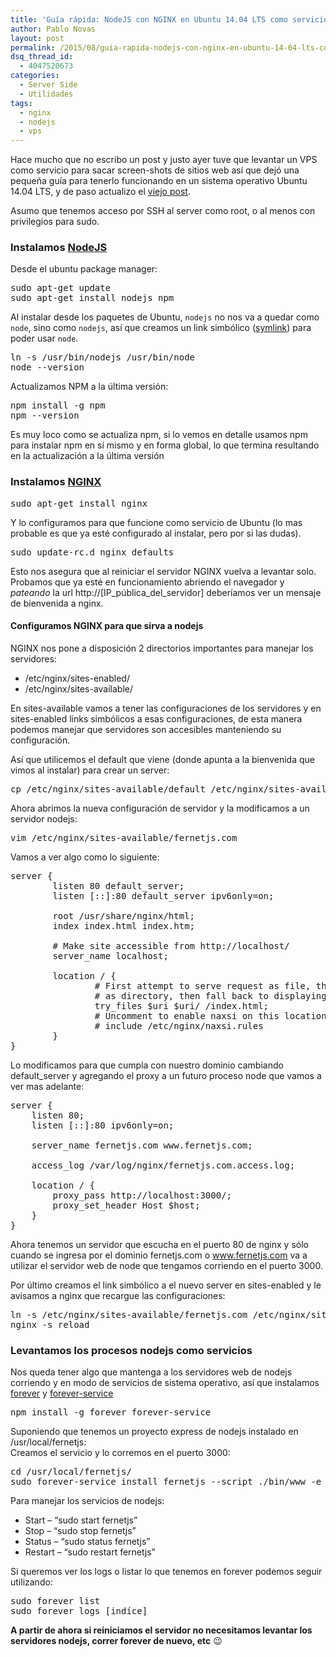 ```yaml
---
title: 'Guía rápida: NodeJS con NGINX en Ubuntu 14.04 LTS como servicios'
author: Pablo Novas
layout: post
permalink: /2015/08/guia-rapida-nodejs-con-nginx-en-ubuntu-14-04-lts-como-servicios/
dsq_thread_id:
  - 4047520673
categories:
  - Server Side
  - Utilidades
tags:
  - nginx
  - nodejs
  - vps
---
```

Hace mucho que no escribo un post y justo ayer tuve que levantar un VPS como servicio para sacar screen-shots de sitios web así que dejó una pequeña guía para tenerlo funcionando en un sistema operativo Ubuntu 14.04 LTS, y de paso actualizo el [viejo post][1].

Asumo que tenemos acceso por SSH al server como root, o al menos con privilegios para sudo.

### Instalamos [NodeJS][2]

Desde el ubuntu package manager:

<pre class="brush: bash; title: ; notranslate" title="">sudo apt-get update
sudo apt-get install nodejs npm
</pre>

Al instalar desde los paquetes de Ubuntu, `nodejs` no nos va a quedar como `node`, sino como `nodejs`, así que creamos un link simbólico (<a href="https://es.wikipedia.org/wiki/Enlace_simb%C3%B3lico" target="_blank">symlink</a>) para poder usar `node`.

<pre class="brush: bash; title: ; notranslate" title="">ln -s /usr/bin/nodejs /usr/bin/node
node --version
</pre>

Actualizamos NPM a la última versión:

<pre class="brush: bash; title: ; notranslate" title="">npm install -g npm
npm --version
</pre>

Es muy loco como se actualiza npm, si lo vemos en detalle usamos npm para instalar npm en sí mismo y en forma global, lo que termina resultando en la actualización a la última versión

### Instalamos [NGINX][3]

<pre class="brush: bash; title: ; notranslate" title="">sudo apt-get install nginx
</pre>

Y lo configuramos para que funcione como servicio de Ubuntu (lo mas probable es que ya esté configurado al instalar, pero por si las dudas).

<pre class="brush: bash; title: ; notranslate" title="">sudo update-rc.d nginx defaults
</pre>

Esto nos asegura que al reiniciar el servidor NGINX vuelva a levantar solo.  
Probamos que ya esté en funcionamiento abriendo el navegador y *pateando* la url http://[IP\_pública\_del_servidor] deberíamos ver un mensaje de bienvenida a nginx.

#### Configuramos NGINX para que sirva a nodejs

NGINX nos pone a disposición 2 directorios importantes para manejar los servidores:

  * /etc/nginx/sites-enabled/
  * /etc/nginx/sites-available/

En sites-available vamos a tener las configuraciones de los servidores y en sites-enabled links simbólicos a esas configuraciones, de esta manera podemos manejar que servidores son accesibles manteniendo su configuración.

Así que utilicemos el default que viene (donde apunta a la bienvenida que vimos al instalar) para crear un server:

<pre class="brush: bash; title: ; notranslate" title="">cp /etc/nginx/sites-available/default /etc/nginx/sites-available/fernetjs.com
</pre>

Ahora abrimos la nueva configuración de servidor y la modificamos a un servidor nodejs:

<pre class="brush: bash; title: ; notranslate" title="">vim /etc/nginx/sites-available/fernetjs.com
</pre>

Vamos a ver algo como lo siguiente:

<pre class="brush: jscript; title: ; notranslate" title="">server {
        listen 80 default_server;
        listen [::]:80 default_server ipv6only=on;

        root /usr/share/nginx/html;
        index index.html index.htm;

        # Make site accessible from http://localhost/
        server_name localhost;

        location / {
                # First attempt to serve request as file, then
                # as directory, then fall back to displaying a 404.
                try_files $uri $uri/ /index.html;
                # Uncomment to enable naxsi on this location
                # include /etc/nginx/naxsi.rules
        }
}
</pre>

Lo modificamos para que cumpla con nuestro dominio cambiando default_server y agregando el proxy a un futuro proceso node que vamos a ver mas adelante:

<pre class="brush: jscript; title: ; notranslate" title="">server {
    listen 80;
    listen [::]:80 ipv6only=on;

    server_name fernetjs.com www.fernetjs.com;

    access_log /var/log/nginx/fernetjs.com.access.log;

    location / {
        proxy_pass http://localhost:3000/;
        proxy_set_header Host $host;
    }
}
</pre>

Ahora tenemos un servidor que escucha en el puerto 80 de nginx y sólo cuando se ingresa por el dominio fernetjs.com o www.fernetjs.com va a utilizar el servidor web de node que tengamos corriendo en el puerto 3000.

Por último creamos el link simbólico a el nuevo server en sites-enabled y le avisamos a nginx que recargue las configuraciones:

<pre class="brush: bash; title: ; notranslate" title="">ln -s /etc/nginx/sites-available/fernetjs.com /etc/nginx/sites-enabled/fernetjs.com
nginx -s reload
</pre>

### Levantamos los procesos nodejs como servicios

Nos queda tener algo que mantenga a los servidores web de nodejs corriendo y en modo de servicios de sistema operativo, así que instalamos [forever][4] y [forever-service][5]

<pre class="brush: bash; title: ; notranslate" title="">npm install -g forever forever-service
</pre>

Suponiendo que tenemos un proyecto express de nodejs instalado en /usr/local/fernetjs:  
Creamos el servicio y lo corremos en el puerto 3000:

<pre class="brush: bash; title: ; notranslate" title="">cd /usr/local/fernetjs/
sudo forever-service install fernetjs --script ./bin/www -e "NODE_ENV=production PORT=3000" --start
</pre>

Para manejar los servicios de nodejs:

  * Start &#8211; &#8220;sudo start fernetjs&#8221;
  * Stop &#8211; &#8220;sudo stop fernetjs&#8221;
  * Status &#8211; &#8220;sudo status fernetjs&#8221;
  * Restart &#8211; &#8220;sudo restart fernetjs&#8221;

Si queremos ver los logs o listar lo que tenemos en forever podemos seguir utilizando:

<pre class="brush: bash; title: ; notranslate" title="">sudo forever list
sudo forever logs [indíce]
</pre>

**A partir de ahora si reiniciamos el servidor no necesitamos levantar los servidores nodejs, correr forever de nuevo, etc** 😉

 [1]: http://fernetjs.com/2013/03/nodejs-a-la-nube-con-nginx-en-un-vps/
 [2]: https://nodejs.org/
 [3]: http://nginx.org/
 [4]: https://github.com/foreverjs/forever
 [5]: https://github.com/zapty/forever-service